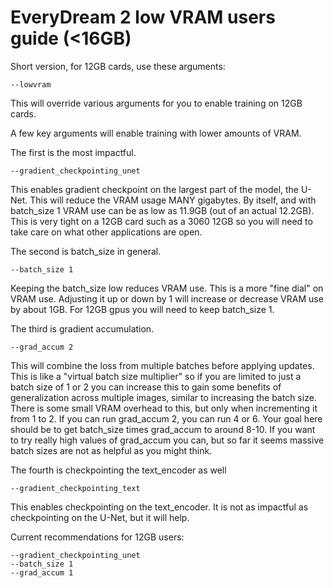 # EveryDream 2 low VRAM users guide (<16GB)

Short version, for 12GB cards, use these arguments:

    --lowvram

This will override various arguments for you to enable training on 12GB cards. 

A few key arguments will enable training with lower amounts of VRAM.

The first is the most impactful.

    --gradient_checkpointing_unet

This enables gradient checkpoint on the largest part of the model, the U-Net.  This will reduce the VRAM usage MANY gigabytes.  By itself, and with batch_size 1 VRAM use can be as low as 11.9GB (out of an actual 12.2GB).  This is very tight on a 12GB card such as a 3060 12GB so you will need to take care on what other applications are open. 

The second is batch_size in general.

    --batch_size 1

Keeping the batch_size low reduces VRAM use.  This is a more "fine dial" on VRAM use. Adjusting it up or down by 1 will increase or decrease VRAM use by about 1GB.  For 12GB gpus you will need to keep batch_size 1.

The third is gradient accumulation.

    --grad_accum 2

This will combine the loss from multiple batches before applying updates.  This is like a "virtual batch size multiplier" so if you are limited to just a batch size of 1 or 2 you can increase this to gain some benefits of generalization across multiple images, similar to increasing the batch size.  There is some small VRAM overhead to this, but only when incrementing it from 1 to 2.  If you can run grad_accum 2, you can run 4 or 6.  Your goal here should be to get batch_size times grad_accum to around 8-10.  If you want to try really high values of grad_accum you can, but so far it seems massive batch sizes are not as helpful as you might think.

The fourth is checkpointing the text_encoder as well

    --gradient_checkpointing_text

This enables checkpointing on the text_encoder.  It is not as impactful as checkpointing on the U-Net, but it will help. 

Current recommendations for 12GB users:

    --gradient_checkpointing_unet
    --batch_size 1
    --grad_accum 1
